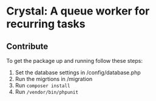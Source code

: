 # Crystal: A queue worker for recurring tasks

## Contribute

To get the package up and running follow these steps:

1. Set the database settings in /config/database.php
2. Run the migrtions in /migration
3. Run `composer install`
4. Run `/vendor/bin/phpunit`
